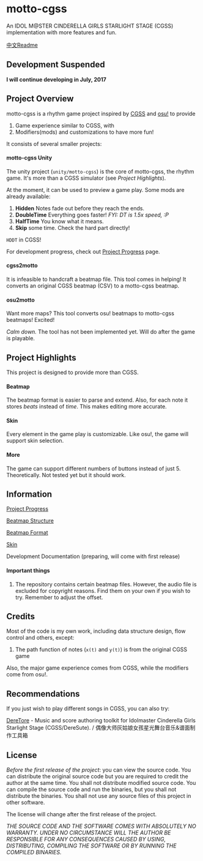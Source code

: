 ﻿# motto-cgss

An IDOL M@STER CINDERELLA GIRLS STARLIGHT STAGE (CGSS) implementation with more features and fun.

[中文Readme](https://logu.co/motto-cgss/)

## Development Suspended

**I will continue developing in July, 2017**

## Project Overview

motto-cgss is a rhythm game project inspired by [CGSS](http://cinderella.idolmaster.jp/sl-stage/) and [osu!](http://osu.ppy.sh) to provide

1. Game experience similar to CGSS, with
2. Modifiers(mods) and customizations to have more fun!

It consists of several smaller projects:

#### motto-cgss Unity

The unity project (`unity/motto-cgss`) is the core of motto-cgss, the rhythm game. It's more than a CGSS simulator (see *Project Highlights*).

At the moment, it can be used to preview a game play. Some mods are already available: 

1. **Hidden** Notes fade out before they reach the ends.
2. **DoubleTime** Everything goes faster! *FYI: DT is 1.5x speed, :P*
3. **HalfTime** You know what it means.
4. **Skip** some time. Check the hard part directly!

`HDDT` in CGSS!

For development progress, check out [Project Progress](https://github.com/logchan/motto-cgss/wiki/project-progress) page.

#### cgss2motto

It is infeasible to handcraft a beatmap file. This tool comes in helping! It converts an original CGSS beatmap (CSV) to a motto-cgss beatmap.

#### osu2motto

Want more maps? This tool converts osu! beatmaps to motto-cgss beatmaps! Excited!

*Calm down.* The tool has not been implemented yet. Will do after the game is playable.

## Project Highlights

This project is designed to provide more than CGSS.

#### Beatmap

The beatmap format is easier to parse and extend. Also, for each note it stores *beats* instead of *time*. This makes editing more accurate.

#### Skin

Every element in the game play is customizable. Like osu!, the game will support skin selection.

#### More

The game can support different numbers of buttons instead of just 5. Theoretically. Not tested yet but it should work.

## Information

[Project Progress](https://github.com/logchan/motto-cgss/wiki/project-progress)

[Beatmap Structure](https://github.com/logchan/motto-cgss/wiki/beatmap)

[Beatmap Format](https://github.com/logchan/motto-cgss/wiki/beatmap-file)

[Skin](https://github.com/logchan/motto-cgss/wiki/skin)

Development Documentation (preparing, will come with first release)

#### Important things

1. The repository contains certain beatmap files. However, the audio file is excluded for copyright reasons. Find them on your own if you wish to try. Remember to adjust the offset.

## Credits

Most of the code is my own work, including data structure design, flow control and others, except:

1. The path function of notes (`x(t)` and `y(t)`) is from the original CGSS game

Also, the major game experience comes from CGSS, while the modifiers come from osu!.

## Recommendations

If you just wish to play different songs in CGSS, you can also try:

[DereTore](https://github.com/hozuki/DereTore) - Music and score authoring toolkit for Idolmaster Cinderella Girls Starlight Stage (CGSS/DereSute). / 偶像大师灰姑娘女孩星光舞台音乐&谱面制作工具箱

## License

*Before the first release of the project*: you can view the source code. You can distribute the original source code but you are required to credit the author at the same time. You shall not distribute modified source code. You can compile the source code and run the binaries, but you shall not distribute the binaries. You shall not use any source files of this project in other software.

The license will change after the first release of the project.

*THE SOURCE CODE AND THE SOFTWARE COMES WITH ABSOLUTELY NO WARRANTY. UNDER NO CIRCUMSTANCE WILL THE AUTHOR BE RESPONSIBLE FOR ANY CONSEQUENCES CAUSED BY USING, DISTRIBUTING, COMPILING THE SOFTWARE OR BY RUNNING THE COMPILED BINARIES.*
